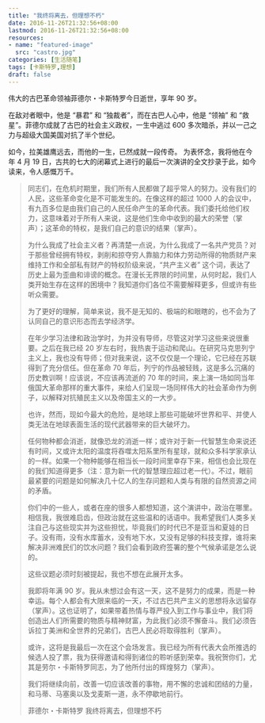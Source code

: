 ```yaml
---
title: "我终将离去，但理想不朽"
date: 2016-11-26T21:32:56+08:00
lastmod: 2016-11-26T21:32:56+08:00
resources:
- name: "featured-image"
  src: "castro.jpg"
categories: [生活随笔]
tags: [卡斯特罗,理想]
draft: false
---
```


伟大的古巴革命领袖菲德尔・卡斯特罗今日逝世，享年 90 岁。

<!--more-->

在敌对者眼中，他是 “暴君” 和 “独裁者”，而在古巴人心中，他是 “领袖” 和 “救星”。菲德尔成就了古巴的社会主义政权，一生中逃过 600 多次暗杀，并以一己之力与超级大国美国对抗了半个世纪。

如今，拉美雄鹰远去，而他的一生，已然成就一段传奇。
为表怀念，我将他在今年 4 月 19 日，古共的七大的闭幕式上进行的最后一次演讲的全文抄录于此，如今读来，令人感慨万千。

> 同志们，在危机时期里，我们所有人民都做了超乎常人的努力。没有我们的人民，这些革命变化是不可能发生的。在像这样的超过 1000 人的会议中，有九百多位是由我们自己的人民任命产生的革命代表。我们委托给他们权力，这意味着对于所有人来说，这是他们生命中收到的最大的荣誉（掌声）；这革命的特权，是我们自己的意识的结果（掌声）。
>
>为什么我成了社会主义者？再清楚一点说，为什么我成了一名共产党员？对于那些曾经拥有特权，剥削和掠夺穷人靠脑力和体力劳动所得的物质财产来维持工作和全部私有财产的特权阶级来说，“共产主义者” 这个词，表达了历史上最为歪曲和诽谤的概念。在漫长无界限的时间里，从何时起，我们人类开始生存在这样的困境中？我知道你们各位不需要解释更多，但或许有些听众需要。
>
>为了更好的理解，简单来说，我不是无知的、极端的和眼瞎的，也不会为了认同自己的意识形态而去学经济学。
>
>在年少学习法律和政治学时，为并没有导师，尽管这对学习这些来说很重要。之后在我已经 20 岁左右时，我热衷于运动和爬山。在研究马克思列宁主义上，我也没有导师；但对我来说，这不仅仅是一个理论，它已经在苏联得到了充分信任。但在革命 70 年后，列宁的作品被轻贱，这是多么沉痛的历史教训啊！应该说，不应该再流逝的 70 年的时间，来上演一场如同当年俄国大革命那样的重大事件，来给人们呈现一场同样伟大的社会革命作为例子，以解释对抗殖民主义以及帝国主义的一大步。
>
>也许，然而，现如今最大的危险，是地球上那些可能破坏世界和平、并使人类无法在地球表面生活的现代武器带来的巨大破坏力。
>
>任何物种都会消逝，就像恐龙的消逝一样；或许对于新一代智慧生命来说还有时间，又或许太阳的温度将吞噬太阳系里所有星球，就和众多科学家承认的一样。如果一个物种能够在相当长一段时间里幸存下来，相信也会比现在的我们知道得更多（注：意为新一代的智慧理应超过老一代）。不过，眼前最紧要的问题是如何解决几十亿人的生存问题和人类与有限的自然资源之间的矛盾。
>
>你们中的一些人，或者在座的很多人都想知道，这个演讲中，政治在哪里。相信我，我很难启齿，但政治就在这些温和的话语中。我希望我们人类多关注自己与这些现实并为这些担忧，毕竟我们的时代已不是亚当和夏娃的日子。没有雨，没有水库蓄水，没有地下水，又没有足够的科技支撑，谁将来解决非洲难民们的饮水问题？我们会看到政府签署的整个气候承诺是怎么说的。
>
>这些议题必须时刻被提起，我也不想在此展开太多。
>
>我即将年满 90 岁。我从未想过会有这一天，这不是努力的成果，而是一种幸运。每个人都会有大限来临的一天，不过古巴共产主义的思想将永远留存（掌声）。这也证明了，如果带着热情与尊严投入到工作与事业中，我们将创造出人们所需要的物质与精神财富，为此我们必须不懈奋斗。我们必须告诉拉丁美洲和全世界的兄弟们，古巴人民必将取得胜利（掌声）。
>
>或许，这将是我最后一次在这个会场发言。我已经为所有代表大会所推选的候选人投了票，我为获得邀请和得到诸位的聆听感到荣幸。我祝贺你们，尤其是劳尔・卡斯特罗同志，为了他所付出的辉煌努力（掌声）。
>
>我们将继续向前，改善一切应该改善的事物，用不懈的忠诚和团结的力量，和马蒂、马塞奥以及戈麦斯一道，永不停歇地前行。
>
>菲德尔・卡斯特罗 我终将离去，但理想不朽
